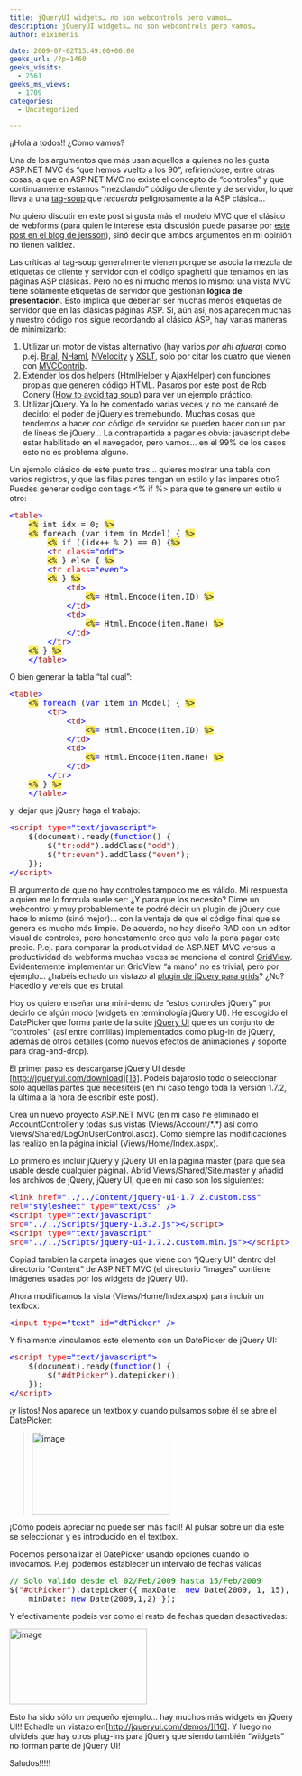```yaml
---
title: jQueryUI widgets… no son webcontrols pero vamos…
description: jQueryUI widgets… no son webcontrols pero vamos…
author: eiximenis

date: 2009-07-02T15:49:00+00:00
geeks_url: /?p=1460
geeks_visits:
  - 2561
geeks_ms_views:
  - 1709
categories:
  - Uncategorized

---
```

&iexcl;&iexcl;Hola a todos!! ¿Como vamos?

Una de los argumentos que más usan aquellos a quienes no les gusta ASP.NET MVC és &ldquo;que hemos vuelto a los 90&rdquo;, refiriendose, entre otras cosas, a que en ASP.NET MVC no existe el concepto de &ldquo;controles&rdquo; y que continuamente estamos &ldquo;mezclando&rdquo; código de cliente y de servidor, lo que lleva a una [tag-soup][1] que _recuerda_ peligrosamente a la ASP clásica...

No quiero discutir en este post si gusta más el modelo MVC que el clásico de webforms (para quien le interese esta discusión puede pasarse por [este post en el blog de jersson][2]), sinó decir que ambos argumentos en mi opinión no tienen validez.

Las críticas al tag-soup generalmente vienen porque se asocia la mezcla de etiquetas de cliente y servidor con el código spaghetti que teníamos en las páginas ASP clásicas. Pero no es ni mucho menos lo mismo: una vista MVC tiene sólamente etiquetas de servidor que gestionan **lógica de presentación**. Esto implica que deberían ser muchas menos etiquetas de servidor que en las clásicas páginas ASP. Si, aún así, nos aparecen muchas y nuestro código nos sigue recordando al clásico ASP, hay varias maneras de minimizarlo:

  1. Utilizar un motor de vistas alternativo (hay varios _por ahí afuera_) como p.ej. [Brial][3], [NHaml][4], [NVelocity][5] y [XSLT][6], solo por citar los cuatro que vienen con [MVCContrib][7]. 
  2. Extender los dos helpers (HtmlHelper y AjaxHelper) con funciones propias que generen código HTML. Pasaros por este post de Rob Conery ([How to avoid tag soup][8]) para ver un ejemplo práctico. 
  3. Utilizar jQuery. Ya lo he comentado varias veces y no me cansaré de decirlo: el poder de jQuery es tremebundo. Muchas cosas que tendemos a hacer con código de servidor se pueden hacer con un par de líneas de jQuery... La contrapartida a pagar es obvia: javascript debe estar habilitado en el navegador, pero vamos... en el 99% de los casos esto no es problema alguno. 

Un ejemplo clásico de este punto tres... quieres mostrar una tabla con varios registros, y que las filas pares tengan un estilo y las impares otro? Puedes generar código con tags <% if %> para que te genere un estilo u otro:

<pre class="code"><span style="color: blue">&lt;</span><span style="color: #a31515">table</span><span style="color: blue">&gt;
    </span><span style="background: #ffee62">&lt;%</span> int idx = 0; <span style="background: #ffee62">%&gt;
</span>    <span style="background: #ffee62">&lt;%</span> foreach (var item in Model) { <span style="background: #ffee62">%&gt;
</span>        <span style="background: #ffee62">&lt;%</span> if ((idx++ % 2) == 0) {<span style="background: #ffee62">%&gt;
</span>        <span style="color: blue">&lt;</span><span style="color: #a31515">tr </span><span style="color: red">class</span><span style="color: blue">="odd"&gt;
        </span><span style="background: #ffee62">&lt;%</span> } else { <span style="background: #ffee62">%&gt;
</span>        <span style="color: blue">&lt;</span><span style="color: #a31515">tr </span><span style="color: red">class</span><span style="color: blue">="even"&gt;
        </span><span style="background: #ffee62">&lt;%</span> } <span style="background: #ffee62">%&gt;
</span>            <span style="color: blue">&lt;</span><span style="color: #a31515">td</span><span style="color: blue">&gt;
                </span><span style="background: #ffee62">&lt;%</span><span style="color: blue">= </span>Html.Encode(item.ID) <span style="background: #ffee62">%&gt;
</span>            <span style="color: blue">&lt;/</span><span style="color: #a31515">td</span><span style="color: blue">&gt;
            &lt;</span><span style="color: #a31515">td</span><span style="color: blue">&gt;
                </span><span style="background: #ffee62">&lt;%</span><span style="color: blue">= </span>Html.Encode(item.Name) <span style="background: #ffee62">%&gt;
</span>            <span style="color: blue">&lt;/</span><span style="color: #a31515">td</span><span style="color: blue">&gt;
        &lt;/</span><span style="color: #a31515">tr</span><span style="color: blue">&gt;
    </span><span style="background: #ffee62">&lt;%</span> } <span style="background: #ffee62">%&gt;
</span>    <span style="color: blue">&lt;/</span><span style="color: #a31515">table</span><span style="color: blue">&gt;</span></pre>

[][9]

O bien generar la tabla &ldquo;tal cual&rdquo;:

<pre class="code"><span style="color: blue">&lt;</span><span style="color: #a31515">table</span><span style="color: blue">&gt;
    </span><span style="background: #ffee62">&lt;%</span> <span style="color: blue">foreach </span>(<span style="color: blue">var </span>item <span style="color: blue">in </span>Model) { <span style="background: #ffee62">%&gt;
</span>        <span style="color: blue">&lt;</span><span style="color: #a31515">tr</span><span style="color: blue">&gt;
            &lt;</span><span style="color: #a31515">td</span><span style="color: blue">&gt;
                </span><span style="background: #ffee62">&lt;%</span><span style="color: blue">= </span>Html.Encode(item.ID) <span style="background: #ffee62">%&gt;
</span>            <span style="color: blue">&lt;/</span><span style="color: #a31515">td</span><span style="color: blue">&gt;
            &lt;</span><span style="color: #a31515">td</span><span style="color: blue">&gt;
                </span><span style="background: #ffee62">&lt;%</span><span style="color: blue">= </span>Html.Encode(item.Name) <span style="background: #ffee62">%&gt;
</span>            <span style="color: blue">&lt;/</span><span style="color: #a31515">td</span><span style="color: blue">&gt;
        &lt;/</span><span style="color: #a31515">tr</span><span style="color: blue">&gt;
    </span><span style="background: #ffee62">&lt;%</span> } <span style="background: #ffee62">%&gt;
</span>    <span style="color: blue">&lt;/</span><span style="color: #a31515">table</span><span style="color: blue">&gt;
</span></pre>

[][9]

y&nbsp; dejar que jQuery haga el trabajo:

<pre class="code"><span style="color: blue">&lt;</span><span style="color: #a31515">script </span><span style="color: red">type</span><span style="color: blue">="text/javascript"&gt;
    </span>$(document).ready(<span style="color: blue">function</span>() {
        $(<span style="color: #a31515">"tr:odd"</span>).addClass(<span style="color: #a31515">"odd"</span>);
        $(<span style="color: #a31515">"tr:even"</span>).addClass(<span style="color: #a31515">"even"</span>);
    });
<span style="color: blue">&lt;/</span><span style="color: #a31515">script</span><span style="color: blue">&gt;</span></pre>

[][9]

El argumento de que no hay controles tampoco me es válido. Mi respuesta a quien me lo formula suele ser: ¿Y para que los necesito? Dime un webcontrol y muy probablemente te podré decir un plugin de jQuery que hace lo mismo (sinó mejor)... con la ventaja de que el código final que se genera es mucho más limpio. De acuerdo, no hay diseño RAD con un editor visual de controles, pero honestamente creo que vale la pena pagar este precio. P.ej. para comparar la productividad de ASP.NET MVC versus la productividad de webforms muchas veces se menciona el control [GridView][10]. Evidentemente implementar un GridView &ldquo;a mano&rdquo; no es trivial, pero por ejemplo... ¿habéis echado un vistazo al [plugin de jQuery para grids][11]? ¿No? Hacedlo y vereis que es brutal.

Hoy os quiero enseñar una mini-demo de &ldquo;estos controles jQuery&rdquo; por decirlo de algún modo (widgets en terminología jQuery UI). He escogido el DatePicker que forma parte de la suite [jQuery UI][12] que es un conjunto de &ldquo;controles&rdquo; (así entre comillas) implementados como plug-in de jQuery, además de otros detalles (como nuevos efectos de animaciones y soporte para drag-and-drop).

El primer paso es descargarse jQuery UI desde [http://jqueryui.com/download][13]. Podeis bajaroslo todo o seleccionar solo aquellas partes que necesiteis (en mi caso tengo toda la versión 1.7.2, la última a la hora de escribir este post).

Crea un nuevo proyecto ASP.NET MVC (en mi caso he eliminado el AccountController y todas sus vistas (Views/Account/\*.\*) así como Views/Shared/LogOnUserControl.ascx). Como siempre las modificaciones las realizo en la página inicial (Views/Home/Index.aspx).

Lo primero es incluir jQuery y jQuery UI en la página master (para que sea usable desde cualquier página). Abrid Views/Shared/Site.master y añadid los archivos de jQuery, jQuery UI, que en mi caso son los siguientes:

<pre class="code"><span style="color: blue">&lt;</span><span style="color: #a31515">link </span><span style="color: red">href</span><span style="color: blue">="../../Content/jquery-ui-1.7.2.custom.css" <br /></span><span style="color: red">rel</span><span style="color: blue">="stylesheet" </span><span style="color: red">type</span><span style="color: blue">="text/css" /&gt;
&lt;</span><span style="color: #a31515">script </span><span style="color: red">type</span><span style="color: blue">="text/javascript" <br /></span><span style="color: red">src</span><span style="color: blue">="../../Scripts/jquery-1.3.2.js"&gt;&lt;/</span><span style="color: #a31515">script</span><span style="color: blue">&gt;
&lt;</span><span style="color: #a31515">script </span><span style="color: red">type</span><span style="color: blue">="text/javascript" <br /></span><span style="color: red">src</span><span style="color: blue">="../../Scripts/jquery-ui-1.7.2.custom.min.js"&gt;&lt;/</span><span style="color: #a31515">script</span><span style="color: blue">&gt;</span></pre>

[][9]

Copiad tambien la carpeta images que viene con &ldquo;jQuery UI&rdquo; dentro del directorio &ldquo;Content&rdquo; de ASP.NET MVC (el directorio &ldquo;images&rdquo; contiene imágenes usadas por los widgets de jQuery UI).

Ahora modificamos la vista (Views/Home/Index.aspx) para incluir un textbox:

<pre class="code"><span style="color: blue">&lt;</span><span style="color: #a31515">input </span><span style="color: red">type</span><span style="color: blue">="text" </span><span style="color: red">id</span><span style="color: blue">="dtPicker" /&gt;</span></pre>

[][9]

Y finalmente vinculamos este elemento con un DatePicker de jQuery UI:

<pre class="code"><span style="color: blue">&lt;</span><span style="color: #a31515">script </span><span style="color: red">type</span><span style="color: blue">="text/javascript"&gt;
    </span>$(document).ready(<span style="color: blue">function</span>() {
        $(<span style="color: #a31515">"#dtPicker"</span>).datepicker();
    });
<span style="color: blue">&lt;/</span><span style="color: #a31515">script</span><span style="color: blue">&gt;</span></pre>

[][9]

&iexcl;y listos! Nos aparece un textbox y cuando pulsamos sobre él se abre el DatePicker:

> [<img height="145" width="244" src="/cfs-file.ashx/__key/CommunityServer.Blogs.Components.WeblogFiles/etomas/image_5F00_thumb_5F00_3C4591BC.png" alt="image" border="0" title="image" style="border-bottom: 0px; border-left: 0px; display: inline; border-top: 0px; border-right: 0px" />][14] 

&iexcl;Cómo podeis apreciar no puede ser más facil! Al pulsar sobre un día este se seleccionar y es introducido en el textbox.

Podemos personalizar el DatePicker usando opciones cuando lo invocamos. P.ej. podemos establecer un intervalo de fechas válidas

<pre class="code"><span style="color: green">// Solo valido desde el 02/Feb/2009 hasta 15/Feb/2009
</span>$(<span style="color: #a31515">"#dtPicker"</span>).datepicker({ maxDate: <span style="color: blue">new </span>Date(2009, 1, 15),
    minDate: <span style="color: blue">new </span>Date(2009,1,2) });</pre>

[][9][][9]

Y efectivamente podeis ver como el resto de fechas quedan desactivadas:

[<img height="134" width="244" src="/cfs-file.ashx/__key/CommunityServer.Blogs.Components.WeblogFiles/etomas/image_5F00_thumb_5F00_2273EC3E.png" alt="image" border="0" title="image" style="border-bottom: 0px; border-left: 0px; display: inline; border-top: 0px; border-right: 0px" />][15] 

Esto ha sido sólo un pequeño ejemplo... hay muchos más widgets en jQuery UI!! Echadle un vistazo en[http://jqueryui.com/demos/][16]. Y luego no olvideis que hay otros plug-ins para jQuery que siendo también &ldquo;widgets&rdquo; no forman parte de jQuery UI!

Saludos!!!!!

 [1]: http://en.wikipedia.org/wiki/Tag_soup
 [2]: /blogs/jersson/archive/2009/06/21/asp-net-mvc-como-asp-tradicional.aspx
 [3]: http://www.codeplex.com/MVCContrib/Wiki/View.aspx?title=Brail&referringTitle=Documentation
 [4]: http://code.google.com/p/nhaml/
 [5]: http://www.castleproject.org/monorail/documentation/trunk/viewengines/nvelocity/index.html
 [6]: http://www.ohloh.net/accounts/maxtoroq/messages/33362
 [7]: http://www.codeplex.com/MVCContrib
 [8]: http://blog.wekeroad.com/blog/asp-net-mvc-avoiding-tag-soup/
 [9]: http://11011.net/software/vspaste
 [10]: http://msdn.microsoft.com/en-us/library/system.web.ui.webcontrols.gridview.aspx
 [11]: http://www.trirand.com/blog/
 [12]: http://jqueryui.com/
 [13]: http://jqueryui.com/download "http://jqueryui.com/download"
 [14]: /cfs-file.ashx/__key/CommunityServer.Blogs.Components.WeblogFiles/etomas/image_5F00_302186E4.png
 [15]: /cfs-file.ashx/__key/CommunityServer.Blogs.Components.WeblogFiles/etomas/image_5F00_27C2D2EF.png
 [16]: http://jqueryui.com/demos/ "http://jqueryui.com/demos/"